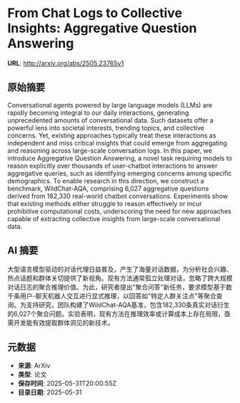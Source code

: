 # From Chat Logs to Collective Insights: Aggregative Question Answering

**URL**: http://arxiv.org/abs/2505.23765v1

## 原始摘要

Conversational agents powered by large language models (LLMs) are rapidly
becoming integral to our daily interactions, generating unprecedented amounts
of conversational data. Such datasets offer a powerful lens into societal
interests, trending topics, and collective concerns. Yet, existing approaches
typically treat these interactions as independent and miss critical insights
that could emerge from aggregating and reasoning across large-scale
conversation logs. In this paper, we introduce Aggregative Question Answering,
a novel task requiring models to reason explicitly over thousands of
user-chatbot interactions to answer aggregative queries, such as identifying
emerging concerns among specific demographics. To enable research in this
direction, we construct a benchmark, WildChat-AQA, comprising 6,027 aggregative
questions derived from 182,330 real-world chatbot conversations. Experiments
show that existing methods either struggle to reason effectively or incur
prohibitive computational costs, underscoring the need for new approaches
capable of extracting collective insights from large-scale conversational data.


## AI 摘要

大型语言模型驱动的对话代理日益普及，产生了海量对话数据，为分析社会兴趣、热点话题和群体关切提供了新视角。现有方法通常孤立处理对话，忽略了跨大规模对话日志的聚合推理价值。为此，研究者提出"聚合问答"新任务，要求模型基于数千条用户-聊天机器人交互进行显式推理，以回答如"特定人群关注点"等聚合查询。为支持研究，团队构建了WildChat-AQA基准，包含182,330条真实对话衍生的6,027个聚合问题。实验表明，现有方法在推理效率或计算成本上存在局限，亟需开发能有效提取群体洞见的新技术。

## 元数据

- **来源**: ArXiv
- **类型**: 论文
- **保存时间**: 2025-05-31T20:00:55Z
- **目录日期**: 2025-05-31
